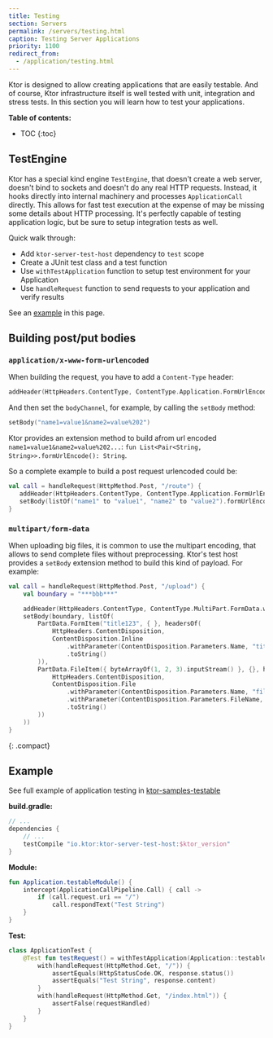 ```yaml
---
title: Testing 
section: Servers
permalink: /servers/testing.html
caption: Testing Server Applications 
priority: 1100
redirect_from:
  - /application/testing.html
---
```


Ktor is designed to allow creating applications that are easily testable. And of course,
Ktor infrastructure itself is well tested with unit, integration and stress tests.
In this section you will learn how to test your applications. 

**Table of contents:**

* TOC
{:toc}

## TestEngine

Ktor has a special kind engine `TestEngine`, that doesn't create a web server, doesn't bind to sockets and doesn't do
any real HTTP requests. Instead, it hooks directly into internal machinery and processes `ApplicationCall` directly. 
This allows for fast test execution at the expense of may be missing some details about HTTP processing. 
It's perfectly capable of testing application logic, but be sure to setup integration tests as well.

Quick walk through:  

* Add `ktor-server-test-host` dependency to `test` scope 
* Create a JUnit test class and a test function
* Use `withTestApplication` function to setup test environment for your Application
* Use `handleRequest` function to send requests to your application and verify results

See an [example](#example) in this page.

## Building post/put bodies

### `application/x-www-form-urlencoded`

When building the request, you have to add a `Content-Type` header:

```kotlin
addHeader(HttpHeaders.ContentType, ContentType.Application.FormUrlEncoded.toString())`
```

And then set the `bodyChannel`, for example, by calling the `setBody` method:

```kotlin
setBody("name1=value1&name2=value%202")
```

Ktor provides an extension method to build afrom url encoded `name1=value1&name2=value%202...`:
`fun List<Pair<String, String>>.formUrlEncode(): String`.

So a complete example to build a post request urlencoded could be:

```kotlin
val call = handleRequest(HttpMethod.Post, "/route") {
   addHeader(HttpHeaders.ContentType, ContentType.Application.FormUrlEncoded.toString())
   setBody(listOf("name1" to "value1", "name2" to "value2").formUrlEncode())
}
```

### `multipart/form-data`

When uploading big files, it is common to use the multipart encoding, that allows to send
complete files without preprocessing. Ktor's test host provides a `setBody` extension method
to build this kind of payload. For example:

```kotlin
val call = handleRequest(HttpMethod.Post, "/upload") {
    val boundary = "***bbb***"

    addHeader(HttpHeaders.ContentType, ContentType.MultiPart.FormData.withParameter("boundary", boundary).toString())
    setBody(boundary, listOf(
        PartData.FormItem("title123", { }, headersOf(
            HttpHeaders.ContentDisposition,
            ContentDisposition.Inline
                .withParameter(ContentDisposition.Parameters.Name, "title")
                .toString()
        )),
        PartData.FileItem({ byteArrayOf(1, 2, 3).inputStream() }, {}, headersOf(
            HttpHeaders.ContentDisposition,
            ContentDisposition.File
                .withParameter(ContentDisposition.Parameters.Name, "file")
                .withParameter(ContentDisposition.Parameters.FileName, "file.txt")
                .toString()
        ))
    ))
}
```
{: .compact}

## Example

See full example of application testing in [ktor-samples-testable](https://github.com/Kotlin/ktor/tree/master/ktor-samples/ktor-samples-testable) 

**build.gradle:**
```groovy
// ...
dependencies {
    // ...
    testCompile "io.ktor:ktor-server-test-host:$ktor_version"
}
```

**Module:**
```kotlin
fun Application.testableModule() {
    intercept(ApplicationCallPipeline.Call) { call ->
        if (call.request.uri == "/")
            call.respondText("Test String")
    }
}
```

**Test:**
```kotlin
class ApplicationTest {
    @Test fun testRequest() = withTestApplication(Application::testableModule) {
        with(handleRequest(HttpMethod.Get, "/")) {
            assertEquals(HttpStatusCode.OK, response.status())
            assertEquals("Test String", response.content)
        }
        with(handleRequest(HttpMethod.Get, "/index.html")) {
            assertFalse(requestHandled)
        }
    }
}
```

